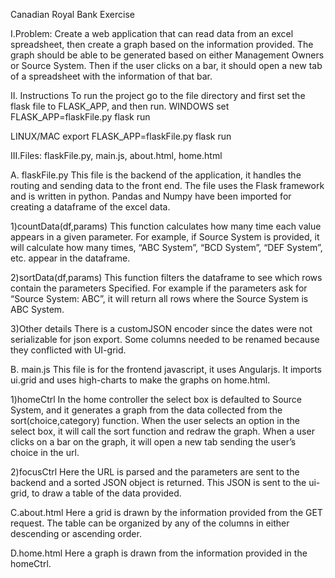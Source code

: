 Canadian Royal Bank Exercise

I.Problem: Create a web application that can read data from an excel spreadsheet, then create a graph based on the information provided. The graph should be able to be generated based on either Management Owners or Source System. Then if the user clicks on a bar, it should open a new tab of a spreadsheet with the information of that bar.

II. Instructions
To run the project go to the file directory and first set the flask file to FLASK_APP, and then run.
WINDOWS
set FLASK_APP=flaskFile.py
flask run

LINUX/MAC
export FLASK_APP=flaskFile.py
flask run

III.Files: flaskFile.py, main.js,  about.html, home.html

A. flaskFile.py
This file is the backend of the application, it handles the routing and sending data to the front end. The file uses the Flask framework and is written in python. Pandas and Numpy have been imported for creating a dataframe of the excel data. 
	
1)countData(df,params)
	This function calculates how many time each value appears in a given 
parameter. For example, if Source System is provided, it will calculate how many times, “ABC System”, “BCD System”, “DEF System”, etc. appear in the dataframe.
	
2)sortData(df,params)
	This function filters the dataframe to see which rows contain the parameters 
Specified. For example if the parameters ask for “Source System: ABC”, it will 
return all rows where the Source System is ABC System.
	
3)Other details
	There is a customJSON encoder since the dates were not serializable for json 
export. Some columns needed to be renamed because they conflicted with 
UI-grid.

B. main.js
This file is for the frontend javascript, it uses Angularjs. It imports ui.grid and uses 
high-charts to make the graphs on home.html.
	
1)homeCtrl
	 In the home controller the select box is defaulted to Source System, and it 
generates a graph from the data collected from the sort(choice,category) function. When the user selects an option in the select box, it will call the sort function and redraw the graph. When a user clicks on a bar on the graph, it will open a new tab sending the user’s choice in the url.

2)focusCtrl
Here the URL is parsed and the parameters are sent to the backend and a sorted JSON object is returned. This JSON is sent to the ui-grid, to draw a table of the data provided.
	
C.about.html
	Here a grid is drawn by the information provided from the GET request. The table can be 
organized by any of the columns in either descending or ascending order.

D.home.html
Here a graph is drawn from the information provided in the homeCtrl.

